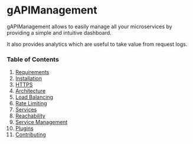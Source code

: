 # gAPIManagement

gAPIManagement allows to easily manage all your microservices by providing a simple and intuitive dashboard.

It also provides analytics which are useful to take value from request logs.

### Table of Contents

1. [Requirements](requirements)
1. [Installation](installation)
1. [HTTPS](https)
1. [Architecture](architecture)
1. [Load Balancing](load-balancing)
1. [Rate Limiting](rate-limiting)
1. [Services](services)
1. [Reachability](reachability)
1. [Service Management](service-management)
1. [Plugins](plugins)
1. [Contributing](contributing)
